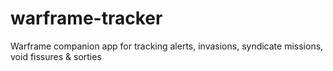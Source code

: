 # warframe-tracker
Warframe companion app for tracking alerts, invasions, syndicate missions, void fissures &amp; sorties
